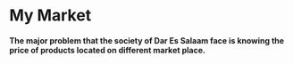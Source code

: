 # My Market
<h4>The major problem that the society of Dar Es Salaam face is knowing the price of products located on different market place.</h4>
